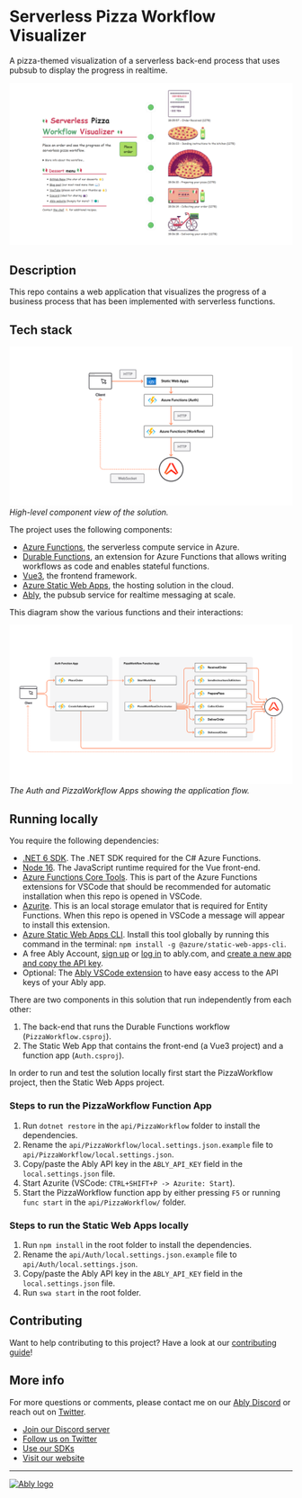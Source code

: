 # Serverless Pizza Workflow Visualizer

A pizza-themed visualization of a serverless back-end process that uses pubsub to display the progress in realtime.


![Serverless Pizza Workflow Visualizer Web App](/media/app.png)

## Description

This repo contains a web application that visualizes the progress of a business process that has been implemented with serverless functions.

## Tech stack

![Component diagram](/media/diagram1.png)
*High-level component view of the solution.*

The project uses the following components:

- [Azure Functions](https://docs.microsoft.com/azure/azure-functions/functions-overview), the serverless compute service in Azure.
- [Durable Functions](https://docs.microsoft.com/azure/azure-functions/durable/), an extension for Azure Functions that allows writing workflows as code and enables stateful functions.
- [Vue3](https://vuejs.org/), the frontend framework.
- [Azure Static Web Apps](https://docs.microsoft.com/azure/static-web-apps/overview), the hosting solution in the cloud.
- [Ably](https://ably.com/), the pubsub service for realtime messaging at scale.

This diagram show the various functions and their interactions:

![Application flow](/media/diagram2.png)
*The Auth and PizzaWorkflow Apps showing the application flow.*

## Running locally

You require the following dependencies:

- [.NET 6 SDK](https://dotnet.microsoft.com/download/dotnet/6.0). The .NET SDK required for the C# Azure Functions.
- [Node 16](https://nodejs.org/en/). The JavaScript runtime required for the Vue front-end.
- [Azure Functions Core Tools](https://docs.microsoft.com/azure/azure-functions/functions-run-local?tabs=v4%2Cwindows%2Ccsharp%2Cportal%2Cbash). This is part of the Azure Functions extensions for VSCode that should be recommended for automatic installation when this repo is opened in VSCode.
- [Azurite](https://marketplace.visualstudio.com/items?itemName=Azurite.azurite). This is an local storage emulator that is required for Entity Functions. When this repo is opened in VSCode a message will appear to install this extension.
- [Azure Static Web Apps CLI](https://github.com/Azure/static-web-apps-cli). Install this tool globally by running this command in the terminal: `npm install -g @azure/static-web-apps-cli`.
- A free Ably Account, [sign up](https://ably.com/signup) or [log in](https://ably.com/login) to ably.com, and [create a new app and copy the API key](https://faqs.ably.com/setting-up-and-managing-api-keys).
- Optional: The [Ably VSCode extension](https://marketplace.visualstudio.com/items?itemName=ably-labs.vscode-ably) to have easy access to the API keys of your Ably app.

There are two components in this solution that run independently from each other:

1. The back-end that runs the Durable Functions workflow (`PizzaWorkflow.csproj`).
2. The Static Web App that contains the front-end (a Vue3 project) and a function app (`Auth.csproj`).

In order to run and test the solution locally first start the PizzaWorkflow project, then the Static Web Apps project.

### Steps to run the PizzaWorkflow Function App

1. Run `dotnet restore` in the `api/PizzaWorkflow` folder to install the dependencies.
2. Rename the `api/PizzaWorkflow/local.settings.json.example` file to `api/PizzaWorkflow/local.settings.json`.
3. Copy/paste the Ably API key in the `ABLY_API_KEY` field in the `local.settings.json` file.
4. Start Azurite (VSCode: `CTRL+SHIFT+P -> Azurite: Start`).
5. Start the PizzaWorkflow function app by either pressing `F5` or running `func start` in the `api/PizzaWorkflow/` folder.

### Steps to run the Static Web Apps locally

1. Run `npm install` in the root folder to install the dependencies.
2. Rename the `api/Auth/local.settings.json.example` file to `api/Auth/local.settings.json`.
3. Copy/paste the Ably API key in the `ABLY_API_KEY` field in the `local.settings.json` file.
4. Run `swa start` in the root folder.

## Contributing

Want to help contributing to this project? Have a look at our [contributing guide](CONTRIBUTING.md)!

## More info

For more questions or comments, please contact me on our [Ably Discord](http://go.ably.com/discord) or reach out on [Twitter](https://twitter.com/marcduiker).

- [Join our Discord server](http://go.ably.com/discord)
- [Follow us on Twitter](https://twitter.com/ablyrealtime)
- [Use our SDKs](https://github.com/ably/)
- [Visit our website](https://ably.com)

---
[![Ably logo](https://static.ably.dev/badge-black.svg?serverless-workflow-visualizer)](https://ably.com)
